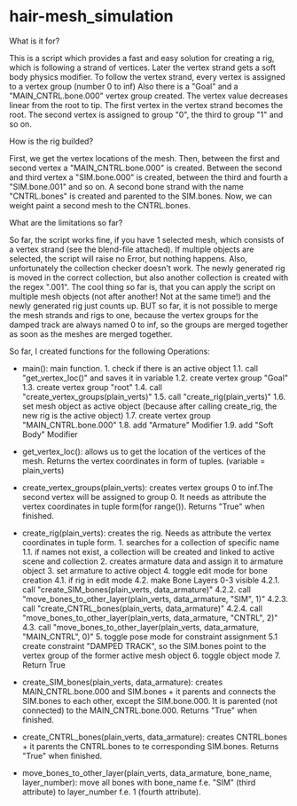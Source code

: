 # hair-mesh_simulation

What is it for?

This is a script which provides a fast and easy solution for creating a rig, which is following a strand of vertices.
Later the vertex strand gets a soft body physics modifier.
To follow the vertex strand, every vertex is assigned to a vertex group (number 0 to inf)
Also there is a "Goal" and a "MAIN_CNTRL.bone.000" vertex group created. The vertex value decreases linear from the root to tip.
The first vertex in the vertex strand becomes the root. 
The second vertex is assigned to group "0", the third to group "1" and so on.

How is the rig builded?

First, we get the vertex locations of the mesh.
Then, between the first and second vertex a "MAIN_CNTRL.bone.000" is created. 
Between the second and third vertex a "SIM.bone.000" is created, between the third and fourth a "SIM.bone.001" and so on.
A second bone strand with the name "CNTRL.bones" is created and parented to the SIM.bones. Now, we can weight paint a second mesh to the CNTRL.bones.

What are the limitations so far?

So far, the script works fine, if you have 1 selected mesh, which consists of a vertex strand (see the blend-file attached). If multiple objects are selected, the script will raise no Error, but nothing happens.
Also, unfortunately the collection checker doesn't work. The newly generated rig is moved in the correct collection, but also another collection is created with the regex ".001". 
The cool thing so far is, that you can apply the script on multiple mesh objects (not after another! Not at the same time!) and the newly generated rig just counts up.
BUT so far, it is not possible to merge the mesh strands and rigs to one, because the vertex groups for the damped track are always named 0 to inf, so the groups are merged together as soon as the meshes are merged together.





So far, I created functions for the following Operations:
- main(): main function.
			1. check if there is an active object
				1.1. call "get_vertex_loc()" and saves it in variable
				1.2. create vertex group "Goal"
				1.3. create vertex group "root"
				1.4. call "create_vertex_groups(plain_verts)"
				1.5. call "create_rig(plain_verts)"
				1.6. set mesh object as active object (because after calling create_rig, the new rig is the active object)
				1.7. create vertex group "MAIN_CNTRL.bone.000"
				1.8. add "Armature" Modifier
				1.9. add "Soft Body" Modifier
				
- get_vertex_loc(): allows us to get the location of the vertices of the mesh. Returns the vertex coordinates in form of tuples. (variable = plain_verts)

- create_vertex_groups(plain_verts): creates vertex groups 0 to inf.The second vertex will be assigned to group 0. It needs as attribute the vertex coordinates in tuple form(for range()). Returns "True" when finished.

- create_rig(plain_verts): creates the rig. Needs as attribute the vertex coordinates in tuple form.
							1. searches for a collection of specific name
								1.1. if names not exist, a collection will be created and linked to active scene and collection
							2. creates armature data and assign it to armature object
							3. set armature to active object
							4. toggle edit mode for bone creation
								4.1. if rig in edit mode
								4.2. make Bone Layers 0-3 visible
									4.2.1. call "create_SIM_bones(plain_verts, data_armature)"
									4.2.2. call "move_bones_to_other_layer(plain_verts, data_armature, "SIM", 1)"
									4.2.3. call "create_CNTRL_bones(plain_verts, data_armature)"
									4.2.4. call "move_bones_to_other_layer(plain_verts, data_armature, "CNTRL", 2)"
								4.3. call "move_bones_to_other_layer(plain_verts, data_armature, "MAIN_CNTRL", 0)"
							5. toggle pose mode for constraint assignment
								5.1 create constraint "DAMPED TRACK", so the SIM.bones point to the vertex group of the former active mesh object
							6. toggle object mode
							7. Return True

- create_SIM_bones(plain_verts, data_armature): creates MAIN_CNTRL.bone.000 and SIM.bones + it parents and connects the SIM.bones to each other, except the SIM.bone.000. It is parented (not connected) to the MAIN_CNTRL.bone.000. Returns "True" when finished.

- create_CNTRL_bones(plain_verts, data_armature): creates CNTRL.bones + it parents the CNTRL.bones to te corresponding SIM.bones. Returns "True" when finished. 
									
- move_bones_to_other_layer(plain_verts, data_armature, bone_name, layer_number): move all bones with bone_name f.e. "SIM" (third attribute) to layer_number f.e. 1 (fourth attribute).
